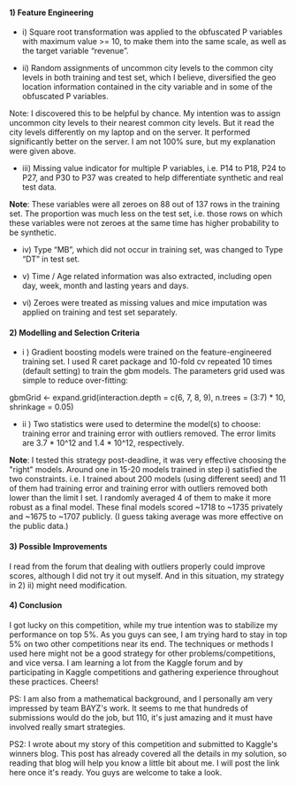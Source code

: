 #### 1) Feature Engineering
* i) Square root transformation was applied to the obfuscated P variables with maximum value >= 10, to make them into the same scale, as well as the target variable “revenue”.

* ii) Random assignments of uncommon city levels to the common city levels in both training and test set, which I believe, diversified the geo location information contained in the city variable and in some of the obfuscated P variables.

Note: I discovered this to be helpful by chance. My intention was to assign uncommon city levels to their nearest common city levels. But it read the city levels differently on my laptop and on the server. It performed significantly better on the server. I am not 100% sure, but my explanation were given above.

* iii) Missing value indicator for multiple P variables, i.e. P14 to P18, P24 to P27, and P30 to P37 was created to help differentiate synthetic and real test data.

**Note**: These variables were all zeroes on 88 out of 137 rows in the training set. The proportion was much less on the test set, i.e. those rows on which these variables were not zeroes at the same time has higher probability to be synthetic. 

* iv) Type “MB”, which did not occur in training set, was changed to Type “DT” in test set.

* v) Time / Age related information was also extracted, including open day, week, month and lasting years and days.

* vi) Zeroes were treated as missing values and mice imputation was applied on training and test set separately.

#### 2) Modelling and Selection Criteria
* i ) Gradient boosting models were trained on the feature-engineered training set. I used R caret package and 10-fold cv repeated 10 times (default setting) to train the gbm models. The parameters grid used was simple to reduce over-fitting:

gbmGrid <- expand.grid(interaction.depth = c(6, 7, 8, 9),
n.trees = (3:7) * 10,
shrinkage = 0.05)

* ii ) Two statistics were used to determine the model(s) to choose: training error and training error with outliers removed. The error limits are 3.7 * 10^12 and 1.4 * 10^12, respectively.

**Note**: I tested this strategy post-deadline, it was very effective choosing the "right" models. Around one in 15-20 models trained in step i) satisfied the two constraints. i.e. I trained about 200 models (using different seed) and 11 of them had training error and training error with outliers removed both lower than the limit I set. I randomly averaged 4 of them to make it more robust as a final model. These final models scored ~1718 to ~1735 privately and ~1675 to ~1707 publicly. (I guess taking average was more effective on the public data.) 

#### 3) Possible Improvements
I read from the forum that dealing with outliers properly could improve scores, although I did not try it out myself. And in this situation, my strategy in 2) ii) might need modification.

#### 4) Conclusion
I got lucky on this competition, while my true intention was to stabilize my performance on top 5%. As you guys can see, I am trying hard to stay in top 5% on two other competitions near its end. The techniques or methods I used here might not be a good strategy for other problems/competitions, and vice versa. I am learning a lot from the Kaggle forum and by participating in Kaggle competitions and gathering experience throughout these practices. Cheers!

PS: I am also from a mathematical background, and I personally am very impressed by team BAYZ's work. It seems to me that hundreds of submissions would do the job, but 110, it's just amazing and it must have involved really smart strategies.

PS2: I wrote about my story of this competition and submitted to Kaggle's winners blog. This post has already covered all the details in my solution, so reading that blog will help you know a little bit about me. I will post the link here once it's ready. You guys are welcome to take a look.
